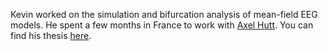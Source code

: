 Kevin worked on the simulation and bifurcation analysis of mean-field EEG models. He spent a few months in France to work with <a href="https://mimesis.inria.fr/members/axel-hutt/">Axel Hutt</a>. You can find his thesis <A HREF="assests/pdf/phdthesis_Kevin.pdf">here</a>.